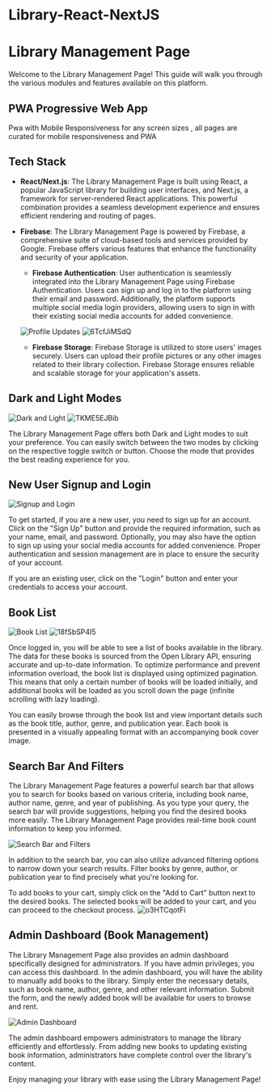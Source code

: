 # Library-React-NextJS

# Library Management Page

Welcome to the Library Management Page! This guide will walk you through the various modules and features available on this platform.
## PWA Progressive Web App 
Pwa with Mobile Responsiveness for any screen sizes , all pages are curated for mobile responsiveness and PWA
## Tech Stack

- **React/Next.js**: The Library Management Page is built using React, a popular JavaScript library for building user interfaces, and Next.js, a framework for server-rendered React applications. This powerful combination provides a seamless development experience and ensures efficient rendering and routing of pages.

- **Firebase**: The Library Management Page is powered by Firebase, a comprehensive suite of cloud-based tools and services provided by Google. Firebase offers various features that enhance the functionality and security of your application.

  - **Firebase Authentication**: User authentication is seamlessly integrated into the Library Management Page using Firebase Authentication. Users can sign up and log in to the platform using their email and password. Additionally, the platform supports multiple social media login providers, allowing users to sign in with their existing social media accounts for added convenience.

  ![Profile Updates](https://github.com/GokZ465/Library-React-NextJS/blob/main/assets/gif-signup.gif)
  ![6TcfJiMSdQ](https://github.com/GokZ465/Library-React-NextJS/assets/87222666/c84e9f2d-242f-4e98-aef7-acb52f2e5f66)

  - **Firebase Storage**: Firebase Storage is utilized to store users' images securely. Users can upload their profile pictures or any other images related to their library collection. Firebase Storage ensures reliable and scalable storage for your application's assets.

## Dark and Light Modes


![Dark and Light](https://github.com/GokZ465/Library-React-NextJS/blob/main/assets/gif-dark-light.gif)
![TKME5EJBib](https://github.com/GokZ465/Library-React-NextJS/assets/87222666/10494f78-36bf-4033-8acd-37759df652bd)

The Library Management Page offers both Dark and Light modes to suit your preference. You can easily switch between the two modes by clicking on the respective toggle switch or button. Choose the mode that provides the best reading experience for you.

## New User Signup and Login

![Signup and Login](https://github.com/GokZ465/Library-React-NextJS/blob/main/assets/gif-signup-login.gif)

To get started, if you are a new user, you need to sign up for an account. Click on the "Sign Up" button and provide the required information, such as your name, email, and password. Optionally, you may also have the option to sign up using your social media accounts for added convenience. Proper authentication and session management are in place to ensure the security of your account.

If you are an existing user, click on the "Login" button and enter your credentials to access your account.

## Book List

![Book List](https://github.com/GokZ465/Library-React-NextJS/blob/main/assets/gif-book-list.gif)
![18fSbSP4I5](https://github.com/GokZ465/Library-React-NextJS/assets/87222666/46cf8e6f-8fa5-450b-9741-e65eb0e4c211)


Once logged in, you will be able to see a list of books available in the library. The data for these books is sourced from the Open Library API, ensuring accurate and up-to-date information. To optimize performance and prevent information overload, the book list is displayed using optimized pagination. This means that only a certain number of books will be loaded initially, and additional books will be loaded as you scroll down the page (infinite scrolling with lazy loading).

You can easily browse through the book list and view important details such as the book title, author, genre, and publication year. Each book is presented in a visually appealing format with an accompanying book cover image.

## Search Bar And Filters

The Library Management Page features a powerful search bar that allows you to search for books based on various criteria, including book name, author name, genre, and year of publishing. As you type your query, the search bar will provide suggestions, helping you find the desired books more easily. The Library Management Page provides real-time book count information to keep you informed.

![Search Bar and Filters](https://github.com/GokZ465/Library-React-NextJS/blob/main/assets/gif-search-filters.gif)

In addition to the search bar, you can also utilize advanced filtering options to narrow down your search results. Filter books by genre, author, or publication year to find precisely what you're looking for.

To add books to your cart, simply click on the "Add to Cart" button next to the desired books. The selected books will be added to your cart, and you can proceed to the checkout process.
![o3HTCqotFi](https://github.com/GokZ465/Library-React-NextJS/assets/87222666/e9f7297b-d387-4dc3-8ea1-8c505a06c957)

## Admin Dashboard (Book Management)

The Library Management Page also provides an admin dashboard specifically designed for administrators. If you have admin privileges, you can access this dashboard. In the admin dashboard, you will have the ability to manually add books to the library. Simply enter the necessary details, such as book name, author, genre, and other relevant information. Submit the form, and the newly added book will be available for users to browse and rent.

![Admin Dashboard](https://github.com/GokZ465/Library-React-NextJS/blob/main/assets/gif-admin-dashboard.gif)

The admin dashboard empowers administrators to manage the library efficiently and effortlessly. From adding new books to updating existing book information, administrators have complete control over the library's content.

Enjoy managing your library with ease using the Library Management Page!
